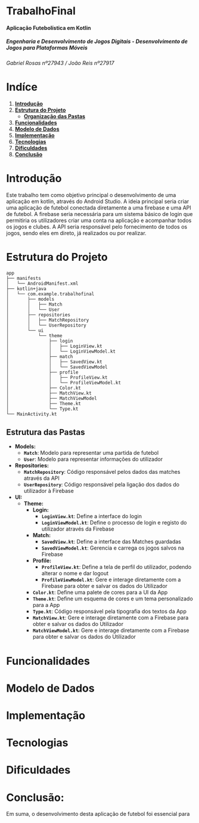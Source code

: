 # TrabalhoFinal

#### Aplicação Futebolística em Kotlin

##### Engenharia e Desenvolvimento de Jogos Digitais - Desenvolvimento de Jogos para Plataformas Móveis
###### Gabriel Rosas nº27943 / João Reis nº27917 

# __Indíce__
1. [__Introdução__](#Introdução)
2. [__Estrutura do Projeto__](#Estrutura)
   * [__Organização das Pastas__](#Pastas)
4. [__Funcionalidades__](#Funcionalidades)
5. [__Modelo de Dados__](#ModelodeDados)
6. [__Implementação__](#Implementação)
7. [__Tecnologias__](#Tecnologias)
8. [__Dificuldades__](#Dificuldades)
9. [__Conclusão__](#Conclusão)

# __Introdução__

Este trabalho tem como objetivo principal o desenvolvimento de uma aplicação em kotlin, através do Android Studio. A ideia principal seria criar uma aplicação de futebol conectada diretamente a uma firebase e uma API de futebol. A firebase seria necessária para um sistema básico de login que permitiria os utilizadores criar uma conta na aplicação e acompanhar todos os jogos e clubes. A API seria responsável pelo fornecimento de todos os jogos, sendo eles em direto, já realizados ou por realizar. 

# __Estrutura do Projeto__

```plaintext
app
├── manifests
│   └── AndroidManifest.xml
├── kotlin+java
│   └── com.example.trabalhofinal
│       ├── models
│       │   ├── Match
│       │   └── User
│       ├── repositories
│       │   ├── MatchRepository
│       │   └── UserRepository
│       └── ui
│           └── theme
│               ├── login
│               │   ├── LoginView.kt
│               │   └── LoginViewModel.kt
│               ├── match
│               │   ├── SavedView.kt
│               │   └── SavedViewModel
│               ├── profile
│               │   ├── ProfileView.kt
│               │   └── ProfileViewModel.kt
│               ├── Color.kt
│               ├── MatchView.kt
│               ├── MatchViewModel
│               ├── Theme.kt
│               └── Type.kt
└── MainActivity.kt
```
## __Estrutura das Pastas__

* __Models:__
  - **`Match`**: Modelo para representar uma partida de futebol
  - **`User`**: Modelo para representar informações do utilizador
* __Repositories:__
  - **`MatchRepository`**: Código responsável pelos dados das matches através da API
  - **`UserRepository`**: Código responsável pela ligação dos dados do utilizador à Firebase
* __UI:__
  * __Theme:__
    * __Login:__
      - **`LoginView.kt`**: Define a interface do login
      - **`LoginViewModel.kt`**: Define o processo de login e registo do utilizador através da Firebase
    * __Match:__
      - **`SavedView.kt`**: Define a interface das Matches guardadas
      - **`SavedViewModel.kt`**: Gerencia e carrega os jogos salvos na Firebase
    * __Profile:__
      - **`ProfileView.kt`**: Define a tela de perfil do utilizador, podendo alterar o nome e dar logout
      - **`ProfileViewModel.kt`**: Gere e interage diretamente com a Firebase para obter e salvar os dados do Utilizador
    - **`Color.kt`**: Define uma palete de cores para a UI da App
    - **`Theme.kt`**: Define um esquema de cores e um tema personalizado para a App
    - **`Type.kt`**: Código responsável pela tipografia dos textos da App
    - **`MatchView.kt`**: Gere e interage diretamente com a Firebase para obter e salvar os dados do Utilizador
    - **`MatchViewModel.kt`**: Gere e interage diretamente com a Firebase para obter e salvar os dados do Utilizador


     


# __Funcionalidades__



<a name="ModelodeDados"></a>
# __Modelo de Dados__
# __Implementação__
# __Tecnologias__
# __Dificuldades__


# __Conclusão:__
Em suma, o desenvolvimento desta aplicação de futebol foi essencial para
